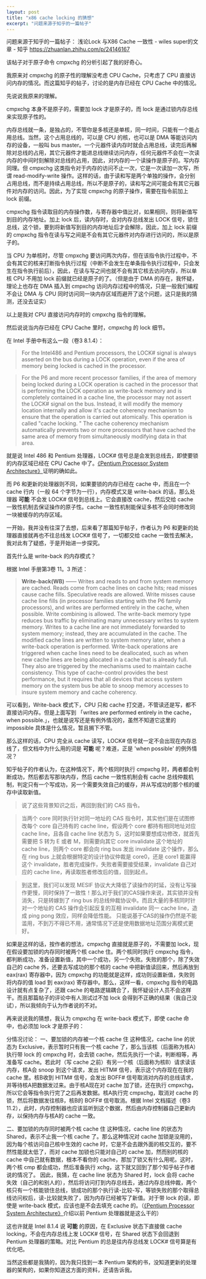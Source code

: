 ```yaml
---
layout: post
title: "x86 cache locking 的猜想"
excerpt: "问题来源于知乎的一篇帖子"
---
```


问题来源于知乎的一篇帖子：
浅论Lock 与X86 Cache 一致性 - wiles super的文章 - 知乎
https://zhuanlan.zhihu.com/p/24146167

该帖子对于原子命令 cmpxchg 的分析引起了我的好奇心。

我原来对 cmpxchg 的原子性的理解没考虑 CPU Cache，只考虑了 CPU 直接访问内存的情况。而这篇知乎的帖子，讨论的是内存已经在 CPU Cache 中的情况。

先说说我原来的理解。

cmpxchg 本身不是原子的，需要加 lock 才是原子的，而 lock 是通过锁内存总线来实现原子性的。

内存总线就一条，是独占的，不管你是多核还是单核，同一时间，只能有一个能占用总线。当然，这个占用总线的，可以是 CPU 的核，也可以是 DMA 等能访问内存的设备，一般叫 bus master。一个元器件读内存时就会占用总线，读完后再解除对总线的占用，其它元器件才能进总线继续访问内存，任何元器件不会在一次读内存的中间时刻解除对总线的占用，因此，对内存的一个读操作是原子的。写内存同理。但 cmpxchg 这类指令对于内存的访问不止一次，它是一次读加一次写，所谓 read-modify-write 操作。这样的话，由于读和写是两个单独的操作，会分别占用总线，而不是持续占用总线，所以不是原子的，读和写之间可能会有其它元器件对内存的访问。因此，为了实现 cmpxchg 的原子操作，需要在指令前加上 lock 前缀。

cmpxchg 指令读取目的内存操作数，与寄存器中值比对，如果相同，则将新值写到目的内存地址。加上 lock 后，读内存时，会对内存总线发出 LOCK 信号，锁住总线，这个锁，要到将新值写到目的内存地址后才会解除，因此，加上 lock 前缀的 cmpxchg 指令在读与写之间是不会有其它元器件对内存进行访问的，所以是原子的。

当 CPU 为单核时，尽管 cmpxchg 要访问两次内存，但在该指令执行过程中，不会有其它的核来打断指令执行过程（中断不会发生在单条指令执行过程中，只会发生在指令执行前后），因此，在读与写之间也就不会有其它核去访问内存，所以单核 CPU 不用加 lock 前缀就已经是原子的了。（但是由于 DMA 的存在，我怀疑，理论上也存在 DMA 插入到 cmpxchg 访问内存过程中的情况，只是一般我们编程不会让 DMA 与 CPU 同时访问同一块内存区域而避开了这个问题，这只是我的猜测，还没去证实）

以上是我对 CPU 直接访问内存时的 cmpxchg 指令的理解。

然后说说当内存已经在 CPU Cache 里时，cmpxchg 的 lock 细节。

在 Intel 手册中有这么一段（卷3 8.1.4）：

> For the Intel486 and Pentium processors, the LOCK# signal is always asserted on the bus during a LOCK operation, even if the area of memory being locked is cached in the processor.

> For the P6 and more recent processor families, if the area of memory being locked during a LOCK operation is cached in the processor that is performing the LOCK operation as write-back memory and is completely contained in a cache line, the processor may not assert the LOCK# signal on the bus. Instead, it will modify the memory location internally and allow it's cache coherency mechanism to ensure that the operation is carried out atomically. This operation is called "cache locking. " The cache coherency mechanism automatically prevents two or more processors that have cached the same area of memory from simultaneously modifying data in that area.

就是说 Intel 486 和 Pentium 处理器，LOCK# 信号总是会发到总线去，即使要锁的内存区域已经在 CPU Cache 中了。[《Pentium Processor System Architecture》](https://books.google.com/books?id=TVzjEZg1--YC&pg=PA119&dq=lock%23+and+cache+coherency&hl=en&newbks=1&newbks_redir=0&sa=X&ved=2ahUKEwjChMPz0sTmAhX3yosBHZI0C2cQ6AEwAHoECAQQAg#v=onepage&q=lock%23%20and%20cache%20coherency&f=false)证明的确如此。

而 P6 和更新的处理器则不同，如果要锁的内存已经在 cache 中，而且在一个 cache 行内（一般 64 个字节为一行），内存模式又是 write-back 的话，那么处理器 **可能** 不会发 LOCK# 信号到总线上。它会直接改 cache，然后交给 cache 一致性机制去保证操作的原子性。cache 一致性机制能保证多核不会同时修改同一块被缓存的内存区域。

一开始，我并没有往深了去想，后来看了那篇知乎帖子，作者认为 P6 和更新的处理器直接就再也不往总线发 LOCK# 信号了，一切都交给 cache 一致性去解决，我对此有了疑惑，于是开始进一步探究。

首先什么是 write-back 的内存模式？

根据 Intel 手册第3卷 11。3 所述：

> **Write-back(WB)** —— Writes and reads to and from system memory are cached. Reads come from cache lines on cache hits; read misses cause cache fills. Speculative reads are allowed. Write misses cause cache line fills (in processor families starting with the P6 family processors), and writes are performed entirely in the cache, when possible. Write combining is allowed. The write-back memory type reduces bus traffic by eliminating many unnecessary writes to system memory. Writes to a cache line are not immediately forwarded to system memory; instead, they are accumulated in the cache. The modified cache lines are written to system memory later, when a write-back operation is performed. Write-back operations are triggered when cache lines need to be deallocated, such as when new cache lines are being allocated in a cache that is already full. They also are triggered by the mechanisms used to maintain cache consistency. This type of cache-control provides the best performance, but it requires that all devices that access system memory on the system bus be able to snoop memory accesses to insure system memory and cache coherency. 

可以看到，Write-back 模式下，CPU 只和 cache 打交道，不管读还是写，都不直接访问内存。但是上面写到 「writes are performed entirely in the cache，when possible.」，也就是说写还是有例外情况的，虽然不知道它这里的 impossible 具体是什么情况，暂且搁下不管。

那么这样的话，CPU 完全从 cache 读写，LOCK# 信号就一定不会出现在内存总线了，但文档中为什么用的词是 **可能** 呢？难道，正是 'when possible' 的例外情况？

知乎帖子的作者认为，在这种情况下，两个核同时执行 cmpxchg 时，两者都会判断成功，然后都去写那块内存，然后 cache 一致性机制会有 cache 总线仲裁机制，判定只有一个写成功，另一个需要失效自己的缓存，并从写成功的那个核的缓存中读取新值。

> 说了这些背景知识之后，再回到我们的 CAS 指令。

> 当两个 core 同时执行针对同一地址的 CAS 指令时，其实他们是在试图修改每个 core 自己持有的 cache line，假设两个 core 都持有相同地址对应 cache line，且各自 cache line 状态为 S，这时如果要想成功修改，就首先需要把 S 转为 E 或者 M，则需要向其它 core invalidate 这个地址的 cache line，则两个 core 都会向 ring bus 发出 invalidate 这个操作，那么在 ring bus 上就会根据特定的设计协议仲裁是 core0，还是 core1 能赢得这个 invalidate，胜者完成操作，失败者需要接受结果，invalidate 自己对应的 cache line，再读取胜者修改后的值，回到起点。

> 到这里，我们可以发现 MESIF 协议大大降低了读操作的时延，没有让写操作更慢，同时保持了一致性！那么对于我们的CAS操作来说，其实锁并没有消失，只是转嫁到了 ring bus 的总线仲裁协议中。而且大量的多核同时针对一个地址的 CAS 操作会引起反复的互相 invalidate 同一 cache line，造成 ping pong 效应，同样会降低性能。 只能说基于CAS的操作仍然是不能滥用，不到万不得已不用，通常情况下还是使用数据地址范围分离模式更好。

如果是这样的话，按作者的想法，cmpxchg 直接就是原子的，不需要加 lock，现在假设要加锁的内存同时被两个核 cache 住。两个核同时执行 cmpxchg 指令，都判断成功，准备设置新值，其中一个成功，另一个失败。失败的那个，除了失效自己的 cache 外，还要去写成功的那个核的 cache 中把新值读回来，然后再放到 eax(rax) 寄存器中，因为 cmpxchg 的功能就是这样，成功则设置新值，失败则将内存的值 load 到 eax(rax) 寄存器中。那么，这样一看，cmpxchg 指令的电路设计就有点复杂了，还跟 cache 的电路逻辑耦合了，我怀疑设计人员不会这样干。而且那篇帖子的评论中有人测试过不加 lock 会得到不正确的结果（我自己没试），所以我倾向于认为作者说的不对。

再来说说我的猜想，我认为 cmpxchg 在 write-back 模式下，即使 cache 命中，也必须加 lock 才是原子的：

分情况讨论：
一、要加锁的内存被一个核 cache 住
这种情况，cache line 的状态为 Exclusive，表示暂时只有我一个核 cache 了，那么当该核（后面称为核A）执行带 lock 的 cmpxchg 时，会去锁 cache，然后先执行一个读，判断相等，再准备写 cache。若此时（写 cache 之前）有另一个核（后面称为核B）请求读该内存，核A会 snoop 到这个请求，发出 HITM# 信号，表示这个内存现在在我的 cache 里。核B收到 HITM# 信号，会发出 BOFF# 信号取消对内存的总线请求，并等待核A把数据发过来。由于核A现在对 cache 加了锁，还在执行 cmpxchg，所以它会等指令执行完了之后再发数据。核A执行完 cmpxchg，取消对 cache 的锁，然后将数据发往核B，核B的 BOFF# 信号取消。根据 Intel 文档描述（卷3 11.2），此时，内存控制器也应该监听到这个数据，然后由内存控制器自己更新内存，以保持内存与核A的 cache 一致。

二、要加锁的内存同时被两个核 cache 住
这种情况，cache line 的状态为 Shared，表示不止我一个核 cache 了。那么这种情况对 cache 加锁是没用的，因为每个核访问自己核中生效的 cache 时，它是不会去跟外面的核交互的，要不然性能就太低了，而对 cache 加锁也只能对自己的 cache 加，然而别的核的 cache 中自己就有数据，根本不看你的 cache，那加了锁又有什么用呢。这时，两个核 cmp 都会成功，然后准备执行 xchg，这下就又回到了那个知乎帖子作者说的情况了。
因此，我猜，在 cache line 状态为 Shared 时，lock 会将 cache 失效（自己的和别人的），然后将访问打到内存总线去，通过内存总线仲裁，两个核只有一个核能锁住总线，锁成功的那个执行读-比较-写，等锁失败的那个取得总线访问权后，读-比较就失败了，因为内存已经被写了新值。对于带 lock 的读，即使是 write-back 模式，应该也是不会去填充 cache 的。（[《Pentium Processor System Architecture》](https://books.google.com/books?id=TVzjEZg1--YC&pg=PA119&dq=lock%23+and+cache+coherency&hl=en&newbks=1&newbks_redir=0&sa=X&ved=2ahUKEwjChMPz0sTmAhX3yosBHZI0C2cQ6AEwAHoECAQQAg#v=onepage&q=lock%23%20and%20cache%20coherency&f=false)介绍以前 Pentium 处理器就是这么干的）

这也许就是 Intel 8.1.4 说 **可能** 的原因，在 Exclusive 状态下直接做 cache locking，不会在内存总线上发 LOCK# 信号，在 Shared 状态下会回退到 Pentium 处理器的策略。对比 Pentium 的总是往内存总线发 LOCK# 信号算是有优化吧。

当然这些都是我猜的，因为我只找到一本 Pentium 架构的书，没知道更新的处理器的架构的，如果你知道这方面的资料，还请告诉我。